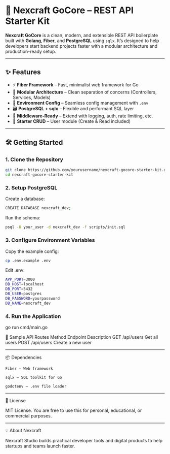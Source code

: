 # 🚀 Nexcraft GoCore – REST API Starter Kit

**Nexcraft GoCore** is a clean, modern, and extensible REST API boilerplate built with **Golang**, **Fiber**, and **PostgreSQL** using `sqlx`. It’s designed to help developers start backend projects faster with a modular architecture and production-ready setup.

---

## ✨ Features

- ⚡ **Fiber Framework** – Fast, minimalist web framework for Go
- 🧱 **Modular Architecture** – Clean separation of concerns (Controllers, Services, Models)
- 🔐 **Environment Config** – Seamless config management with `.env`
- 🗃️ **PostgreSQL + sqlx** – Flexible and performant SQL layer
- 🧩 **Middleware-Ready** – Extend with logging, auth, rate limiting, etc.
- 🔁 **Starter CRUD** – User module (Create & Read included)

---

## 🛠️ Getting Started

### 1. Clone the Repository

```bash
git clone https://github.com/yourusername/nexcraft-gocore-starter-kit.git
cd nexcraft-gocore-starter-kit
```

### 2. Setup PostgreSQL

Create a database:
```bash
CREATE DATABASE nexcraft_dev;
```
Run the schema:
```bash
psql -U your_user -d nexcraft_dev -f scripts/init.sql
```

### 3. Configure Environment Variables

Copy the example config:
```bash
cp .env.example .env
```
Edit .env:
```bash
APP_PORT=3000
DB_HOST=localhost
DB_PORT=5432
DB_USER=postgres
DB_PASSWORD=yourpassword
DB_NAME=nexcraft_dev
```
### 4. Run the Application

go run cmd/main.go

🔀 Sample API Routes
Method	Endpoint	Description
GET	    /api/users	Get all users
POST	/api/users	Create a new user

---

📦 Dependencies

    Fiber – Web framework

    sqlx – SQL toolkit for Go

    godotenv – .env file loader

---

📜 License

MIT License. You are free to use this for personal, educational, or commercial purposes.

---

💡 About Nexcraft

Nexcraft Studio builds practical developer tools and digital products to help startups and teams launch faster.